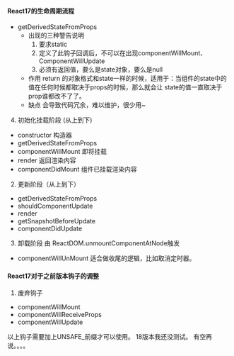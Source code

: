 #### React17的生命周期流程
* getDerivedStateFromProps
  * 出现的三种警告说明
    1. 要求static
    2. 定义了此钩子回调后，不可以在出现componentWillMount、ComponentWillUpdate
    3. 必须有返回值，要么是state对象，要么是null
  * 作用
    return 的对象格式和state一样的时候，适用于：当组件的state中的值在任何时候都取决于props的时候，那么就会让
    state的值一直取决于prop谁都改不了了。
  * 缺点
    会导致代码冗余，难以维护，很少用~
  
4. 初始化挂载阶段 (从上到下)
* constructor 构造器
* getDerivedStateFromProps
* componentWillMount 即将挂载
* render 返回渲染内容
* componentDidMount 组件已挂载渲染内容

2. 更新阶段（从上到下）
* getDerivedStateFromProps
* shouldComponentUpdate
* render
* getSnapshotBeforeUpdate
* componentDidUpdate

3. 卸载阶段 由 ReactDOM.unmountComponentAtNode触发
* componentWillUnMount 适合做收尾的逻辑，比如取消定时器。

#### React17对于之前版本钩子的调整
1. 废弃钩子
* componentWillMount
* componentWillReceiveProps
* componentWillUpdate

以上钩子需要加上UNSAFE_前缀才可以使用。 18版本我还没测试。 有空再说。。。。